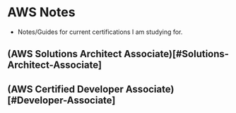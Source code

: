 # AWS Notes
- Notes/Guides for current certifications I am studying for.


## (AWS Solutions Architect Associate)[#Solutions-Architect-Associate]

## (AWS Certified Developer Associate)[#Developer-Associate]

